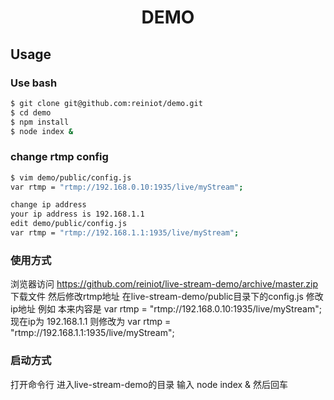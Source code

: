 <h1 align="center">DEMO</h1>


## Usage

### Use bash

```bash
$ git clone git@github.com:reiniot/demo.git
$ cd demo
$ npm install
$ node index &
```

### change rtmp config
```bash
$ vim demo/public/config.js
var rtmp = "rtmp://192.168.0.10:1935/live/myStream";

change ip address
your ip address is 192.168.1.1
edit demo/public/config.js
var rtmp = "rtmp://192.168.1.1:1935/live/myStream";
```

### 使用方式

浏览器访问 https://github.com/reiniot/live-stream-demo/archive/master.zip 下载文件
然后修改rtmp地址 在live-stream-demo/public目录下的config.js
修改ip地址
例如
本来内容是 var rtmp = "rtmp://192.168.0.10:1935/live/myStream";
现在ip为 192.168.1.1
则修改为 var rtmp = "rtmp://192.168.1.1:1935/live/myStream";

### 启动方式
打开命令行 进入live-stream-demo的目录
输入
node index &
然后回车